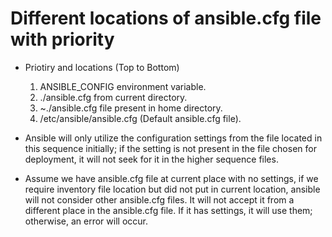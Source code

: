 # Different locations of ansible.cfg file with priority

- Priotiry and locations (Top to Bottom)
    1. ANSIBLE_CONFIG environment variable.
    2. ./ansible.cfg from current directory.
    3. ~./ansible.cfg file present in home directory.
    4. /etc/ansible/ansible.cfg (Default ansible.cfg file).

- Ansible will only utilize the configuration settings from the file located in this sequence initially; if the setting is not present in the file chosen for deployment, it will not seek for it in the higher sequence files.

- Assume we have ansible.cfg file at current place with no settings, if we require inventory file location but did not put in current location, ansible will not consider other ansible.cfg files. It will not accept it from a different place in the ansible.cfg file. If it has settings, it will use them; otherwise, an error will occur.
